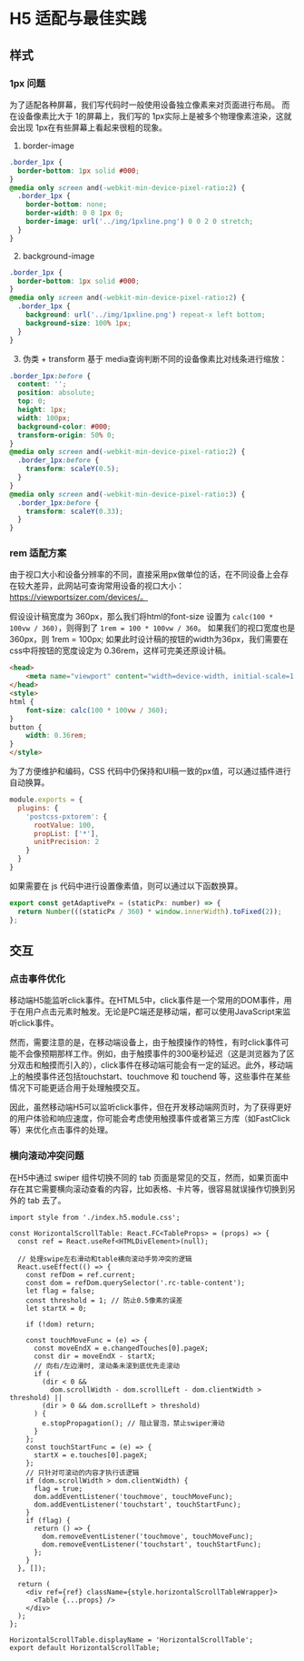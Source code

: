 # H5 适配与最佳实践

## 样式

### 1px 问题
为了适配各种屏幕，我们写代码时一般使用设备独立像素来对页面进行布局。
而在设备像素比大于 1的屏幕上，我们写的 1px实际上是被多个物理像素渲染，这就会出现 1px在有些屏幕上看起来很粗的现象。

1. border-image
```css
.border_1px {
  border-bottom: 1px solid #000;
}
@media only screen and(-webkit-min-device-pixel-ratio:2) {
  .border_1px {
    border-bottom: none;
    border-width: 0 0 1px 0;
    border-image: url('../img/1pxline.png') 0 0 2 0 stretch;
  }
}
```
2. background-image
```css
.border_1px {
  border-bottom: 1px solid #000;
}
@media only screen and(-webkit-min-device-pixel-ratio:2) {
  .border_1px {
    background: url('../img/1pxline.png') repeat-x left bottom;
    background-size: 100% 1px;
  }
}
```
3. 伪类 + transform
基于 media查询判断不同的设备像素比对线条进行缩放：
```css
.border_1px:before {
  content: '';
  position: absolute;
  top: 0;
  height: 1px;
  width: 100px;
  background-color: #000;
  transform-origin: 50% 0;
}
@media only screen and(-webkit-min-device-pixel-ratio:2) {
  .border_1px:before {
    transform: scaleY(0.5);
  }
}
@media only screen and(-webkit-min-device-pixel-ratio:3) {
  .border_1px:before {
    transform: scaleY(0.33);
  }
}
```

### rem 适配方案
由于视口大小和设备分辨率的不同，直接采用px做单位的话，在不同设备上会存在较大差异，此网站可查询常用设备的视口大小：https://viewportsizer.com/devices/。

假设设计稿宽度为 360px，那么我们将html的font-size 设置为 `calc(100 * 100vw / 360)`，则得到了 `1rem = 100 * 100vw / 360`。
如果我们的视口宽度也是 360px，则 1rem = 100px; 如果此时设计稿的按钮的width为36px，我们需要在css中将按钮的宽度设定为 0.36rem，这样可完美还原设计稿。

```html
<head>
    <meta name="viewport" content="width=device-width, initial-scale=1.0">
</head>
<style>
html {
    font-size: calc(100 * 100vw / 360);
}
button {
    width: 0.36rem;
}
</style>
```

为了方便维护和编码，CSS 代码中仍保持和UI稿一致的px值，可以通过插件进行自动换算。
```js
module.exports = {
  plugins: {
    'postcss-pxtorem': {
      rootValue: 100,
      propList: ['*'],
      unitPrecision: 2
    }
  }
}
```

如果需要在 js 代码中进行设置像素值，则可以通过以下函数换算。
```js
export const getAdaptivePx = (staticPx: number) => {
  return Number(((staticPx / 360) * window.innerWidth).toFixed(2));
};
```

## 交互

### 点击事件优化
移动端H5能监听click事件。在HTML5中，click事件是一个常用的DOM事件，用于在用户点击元素时触发。无论是PC端还是移动端，都可以使用JavaScript来监听click事件。

然而，需要注意的是，在移动端设备上，由于触摸操作的特性，有时click事件可能不会像预期那样工作。例如，由于触摸事件的300毫秒延迟（这是浏览器为了区分双击和触摸而引入的），click事件在移动端可能会有一定的延迟。此外，移动端上的触摸事件还包括touchstart、touchmove 和 touchend 等，这些事件在某些情况下可能更适合用于处理触摸交互。

因此，虽然移动端H5可以监听click事件，但在开发移动端网页时，为了获得更好的用户体验和响应速度，你可能会考虑使用触摸事件或者第三方库（如FastClick等）来优化点击事件的处理。

### 横向滚动冲突问题
在H5中通过 swiper 组件切换不同的 tab 页面是常见的交互，然而，如果页面中存在其它需要横向滚动查看的内容，比如表格、卡片等，很容易就误操作切换到另外的 tab 去了。

```tsx
import style from './index.h5.module.css';

const HorizontalScrollTable: React.FC<TableProps> = (props) => {
  const ref = React.useRef<HTMLDivElement>(null);

  // 处理swipe左右滑动和table横向滚动手势冲突的逻辑
  React.useEffect(() => {
    const refDom = ref.current;
    const dom = refDom.querySelector('.rc-table-content');
    let flag = false;
    const threshold = 1; // 防止0.5像素的误差
    let startX = 0;

    if (!dom) return;

    const touchMoveFunc = (e) => {
      const moveEndX = e.changedTouches[0].pageX;
      const dir = moveEndX - startX;
      // 向右/左边滑时, 滚动条未滚到底优先走滚动
      if (
        (dir < 0 &&
          dom.scrollWidth - dom.scrollLeft - dom.clientWidth > threshold) ||
        (dir > 0 && dom.scrollLeft > threshold)
      ) {
        e.stopPropagation(); // 阻止冒泡，禁止swiper滑动
      }
    };
    const touchStartFunc = (e) => {
      startX = e.touches[0].pageX;
    };
    // 只针对可滚动的内容才执行该逻辑
    if (dom.scrollWidth > dom.clientWidth) {
      flag = true;
      dom.addEventListener('touchmove', touchMoveFunc);
      dom.addEventListener('touchstart', touchStartFunc);
    }
    if (flag) {
      return () => {
        dom.removeEventListener('touchmove', touchMoveFunc);
        dom.removeEventListener('touchstart', touchStartFunc);
      };
    }
  }, []);

  return (
    <div ref={ref} className={style.horizontalScrollTableWrapper}>
      <Table {...props} />
    </div>
  );
};

HorizontalScrollTable.displayName = 'HorizontalScrollTable';
export default HorizontalScrollTable;
```
